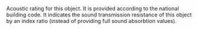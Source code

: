Acoustic rating for this object.
It is provided according to the national building code. It indicates the sound transmission resistance of this object by an index ratio (instead of providing full sound absorbtion values).